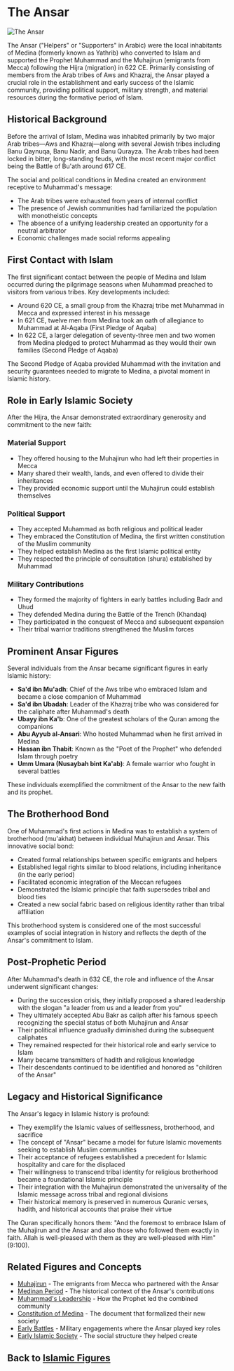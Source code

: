# The Ansar

![The Ansar](../../images/ansar.jpg)

The Ansar ("Helpers" or "Supporters" in Arabic) were the local inhabitants of Medina (formerly known as Yathrib) who converted to Islam and supported the Prophet Muhammad and the Muhajirun (emigrants from Mecca) following the Hijra (migration) in 622 CE. Primarily consisting of members from the Arab tribes of Aws and Khazraj, the Ansar played a crucial role in the establishment and early success of the Islamic community, providing political support, military strength, and material resources during the formative period of Islam.

## Historical Background

Before the arrival of Islam, Medina was inhabited primarily by two major Arab tribes—Aws and Khazraj—along with several Jewish tribes including Banu Qaynuqa, Banu Nadir, and Banu Qurayza. The Arab tribes had been locked in bitter, long-standing feuds, with the most recent major conflict being the Battle of Bu'ath around 617 CE.

The social and political conditions in Medina created an environment receptive to Muhammad's message:

- The Arab tribes were exhausted from years of internal conflict
- The presence of Jewish communities had familiarized the population with monotheistic concepts
- The absence of a unifying leadership created an opportunity for a neutral arbitrator
- Economic challenges made social reforms appealing

## First Contact with Islam

The first significant contact between the people of Medina and Islam occurred during the pilgrimage seasons when Muhammad preached to visitors from various tribes. Key developments included:

- Around 620 CE, a small group from the Khazraj tribe met Muhammad in Mecca and expressed interest in his message
- In 621 CE, twelve men from Medina took an oath of allegiance to Muhammad at Al-Aqaba (First Pledge of Aqaba)
- In 622 CE, a larger delegation of seventy-three men and two women from Medina pledged to protect Muhammad as they would their own families (Second Pledge of Aqaba)

The Second Pledge of Aqaba provided Muhammad with the invitation and security guarantees needed to migrate to Medina, a pivotal moment in Islamic history.

## Role in Early Islamic Society

After the Hijra, the Ansar demonstrated extraordinary generosity and commitment to the new faith:

### Material Support

- They offered housing to the Muhajirun who had left their properties in Mecca
- Many shared their wealth, lands, and even offered to divide their inheritances
- They provided economic support until the Muhajirun could establish themselves

### Political Support

- They accepted Muhammad as both religious and political leader
- They embraced the Constitution of Medina, the first written constitution of the Muslim community
- They helped establish Medina as the first Islamic political entity
- They respected the principle of consultation (shura) established by Muhammad

### Military Contributions

- They formed the majority of fighters in early battles including Badr and Uhud
- They defended Medina during the Battle of the Trench (Khandaq)
- They participated in the conquest of Mecca and subsequent expansion
- Their tribal warrior traditions strengthened the Muslim forces

## Prominent Ansar Figures

Several individuals from the Ansar became significant figures in early Islamic history:

- **Sa'd ibn Mu'adh**: Chief of the Aws tribe who embraced Islam and became a close companion of Muhammad
- **Sa'd ibn Ubadah**: Leader of the Khazraj tribe who was considered for the caliphate after Muhammad's death
- **Ubayy ibn Ka'b**: One of the greatest scholars of the Quran among the companions
- **Abu Ayyub al-Ansari**: Who hosted Muhammad when he first arrived in Medina
- **Hassan ibn Thabit**: Known as the "Poet of the Prophet" who defended Islam through poetry
- **Umm Umara (Nusaybah bint Ka'ab)**: A female warrior who fought in several battles

These individuals exemplified the commitment of the Ansar to the new faith and its prophet.

## The Brotherhood Bond

One of Muhammad's first actions in Medina was to establish a system of brotherhood (mu'akhat) between individual Muhajirun and Ansar. This innovative social bond:

- Created formal relationships between specific emigrants and helpers
- Established legal rights similar to blood relations, including inheritance (in the early period)
- Facilitated economic integration of the Meccan refugees
- Demonstrated the Islamic principle that faith supersedes tribal and blood ties
- Created a new social fabric based on religious identity rather than tribal affiliation

This brotherhood system is considered one of the most successful examples of social integration in history and reflects the depth of the Ansar's commitment to Islam.

## Post-Prophetic Period

After Muhammad's death in 632 CE, the role and influence of the Ansar underwent significant changes:

- During the succession crisis, they initially proposed a shared leadership with the slogan "a leader from us and a leader from you"
- They ultimately accepted Abu Bakr as caliph after his famous speech recognizing the special status of both Muhajirun and Ansar
- Their political influence gradually diminished during the subsequent caliphates
- They remained respected for their historical role and early service to Islam
- Many became transmitters of hadith and religious knowledge
- Their descendants continued to be identified and honored as "children of the Ansar"

## Legacy and Historical Significance

The Ansar's legacy in Islamic history is profound:

- They exemplify the Islamic values of selflessness, brotherhood, and sacrifice
- The concept of "Ansar" became a model for future Islamic movements seeking to establish Muslim communities
- Their acceptance of refugees established a precedent for Islamic hospitality and care for the displaced
- Their willingness to transcend tribal identity for religious brotherhood became a foundational Islamic principle
- Their integration with the Muhajirun demonstrated the universality of the Islamic message across tribal and regional divisions
- Their historical memory is preserved in numerous Quranic verses, hadith, and historical accounts that praise their virtue

The Quran specifically honors them: "And the foremost to embrace Islam of the Muhajirun and the Ansar and also those who followed them exactly in faith. Allah is well-pleased with them as they are well-pleased with Him" (9:100).

## Related Figures and Concepts

- [Muhajirun](./muhajirun.md) - The emigrants from Mecca who partnered with the Ansar
- [Medinan Period](./medinan_period.md) - The historical context of the Ansar's contributions
- [Muhammad's Leadership](./muhammad_leadership.md) - How the Prophet led the combined community
- [Constitution of Medina](../history/medinan_period.md) - The document that formalized their new society
- [Early Battles](../history/early_battles.md) - Military engagements where the Ansar played key roles
- [Early Islamic Society](../history/medinan_society.md) - The social structure they helped create

## Back to [Islamic Figures](./README.md)
